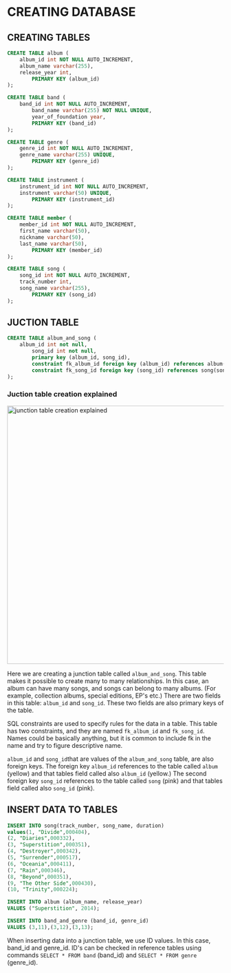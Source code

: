 # CREATING DATABASE

## CREATING TABLES

```SQL
CREATE TABLE album (
	album_id int NOT NULL AUTO_INCREMENT,
	album_name varchar(255),
	release_year int,
    	PRIMARY KEY (album_id)
);
```

```SQL
CREATE TABLE band (
	band_id int NOT NULL AUTO_INCREMENT,
    	band_name varchar(255) NOT NULL UNIQUE,
    	year_of_foundation year,
    	PRIMARY KEY (band_id)
);
```

``` SQL
CREATE TABLE genre (
	genre_id int NOT NULL AUTO_INCREMENT,
	genre_name varchar(255) UNIQUE,
    	PRIMARY KEY (genre_id)
);
```

``` SQL
CREATE TABLE instrument (
	instrument_id int NOT NULL AUTO_INCREMENT,
	instrument varchar(50) UNIQUE,
    	PRIMARY KEY (instrument_id)
);
```

```SQL
CREATE TABLE member (
	member_id int NOT NULL AUTO_INCREMENT,
	first_name varchar(50),
	nickname varchar(50),
	last_name varchar(50),
    	PRIMARY KEY (member_id)
);
```

``` SQL
CREATE TABLE song (
	song_id int NOT NULL AUTO_INCREMENT,
	track_number int,
	song_name varchar(255),
    	PRIMARY KEY (song_id)
);
```
## JUCTION TABLE

``` SQL
CREATE TABLE album_and_song (
	album_id int not null,
    	song_id int not null,
    	primary key (album_id, song_id),
    	constraint fk_album_id foreign key (album_id) references album(album_id),
    	constraint fk_song_id foreign key (song_id) references song(song_id)
);
```
### Juction table creation explained
<img src="https://github.com/nina20126/My_cd_collection/assets/77397102/1452b6fc-48b3-4720-9c90-3e197ab5ee75" alt="junction table creation explained" width="600">


Here we are creating a junction table called ```album_and_song```. This table makes it possible to create many to many relationships. In this case, an album can have many songs, and songs can belong to many albums. (For example, collection albums, special editions, EP's etc.) There are two fields in this table: ```album_id``` and ```song_id```. These two fields are also primary keys of the table.  

SQL constraints are used to specify rules for the data in a table. This table has two constraints, and they are named ```fk_album_id``` and ```fk_song_id```. Names could be basically anything, but it is common to include fk in the name and try to figure descriptive name.  

```album_id``` and ```song_id```that are values of the ```album_and_song``` table, are also foreign keys. The foreign key ```album_id``` references to the table called ```album``` (yellow) and that tables field called also ```album_id``` (yellow.) The second foreign key ```song_id``` references to the table called ```song``` (pink) and that tables field called also ```song_id``` (pink).

## INSERT DATA TO TABLES

``` SQL 
INSERT INTO song(track_number, song_name, duration)
values(1, "Divide",000404), 
(2, "Diaries",000332), 
(3, "Superstition",000351), 
(4, "Destroyer",000342), 
(5, "Surrender",000517), 
(6, "Oceania",000411), 
(7, "Rain",000346), 
(8, "Beyond",000351), 
(9, "The Other Side",000430), 
(10, "Trinity",000224);
```

``` SQL 
INSERT INTO album (album_name, release_year)
VALUES ("Superstition", 2014);
```

``` SQL 
INSERT INTO band_and_genre (band_id, genre_id)
VALUES (3,11),(3,12),(3,13);
```
When inserting data into a junction table, we use ID values. In this case, band_id and genre_id. ID's can be checked in reference tables using commands ```SELECT * FROM band``` (band_id) and ```SELECT * FROM genre``` (genre_id). 
